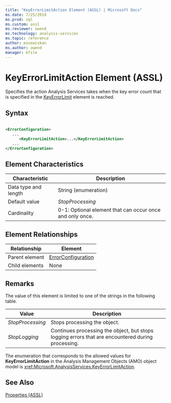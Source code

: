 ```yaml
---
title: "KeyErrorLimitAction Element (ASSL) | Microsoft Docs"
ms.date: 7/25/2018
ms.prod: sql
ms.custom: assl
ms.reviewer: owend
ms.technology: analysis-services
ms.topic: reference
author: minewiskan
ms.author: owend
manager: kfile
---
```

# KeyErrorLimitAction Element (ASSL)

  Specifies the action Analysis Services takes when the key error count that is specified in the [KeyErrorLimit](keyerrorlimit-element-assl.md) element is reached.  
  
## Syntax  
  
```xml  
  
<ErrorConfiguration>  
   ...  
      <KeyErrorLimitAction>...</KeyErrorLimitAction>  
   ...  
</ErrorConfiguration>  
```  
  
## Element Characteristics  
  
|Characteristic|Description|  
|--------------------|-----------------|  
|Data type and length|String (enumeration)|  
|Default value|*StopProcessing*|  
|Cardinality|0-1: Optional element that can occur once and only once.|  
  
## Element Relationships  
  
|Relationship|Element|  
|------------------|-------------|  
|Parent element|[ErrorConfiguration](../objects/errorconfiguration-element-assl.md)|  
|Child elements|None|  
  
## Remarks  
 The value of this element is limited to one of the strings in the following table.  
  
|Value|Description|  
|-----------|-----------------|  
|*StopProcessing*|Stops processing the object.|  
|*StopLogging*|Continues processing the object, but stops logging errors that are encountered during processing.|  
  
 The enumeration that corresponds to the allowed values for **KeyErrorLimitAction** in the Analysis Management Objects (AMO) object model is <xref:Microsoft.AnalysisServices.KeyErrorLimitAction>.  
  
## See Also  
 [Properties &#40;ASSL&#41;](properties-assl.md)  
  
  
